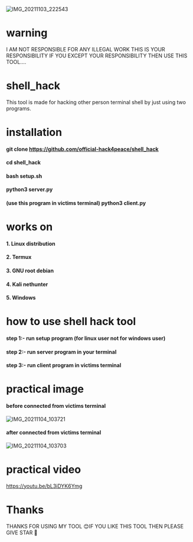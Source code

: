 ![IMG_20211103_222543](https://user-images.githubusercontent.com/90603785/140114891-de9ebdee-e193-49cd-b188-75325449316c.jpg)

# warning
I AM NOT RESPONSIBLE FOR ANY ILLEGAL WORK THIS IS YOUR RESPONSIBILITY IF YOU EXCEPT YOUR RESPONSIBILITY THEN USE THIS TOOL....    
# shell_hack
This tool is made for hacking other person terminal shell by just using two programs.
# installation
#### git clone https://github.com/official-hack4peace/shell_hack
#### cd shell_hack
#### bash setup.sh
#### python3 server.py
#### (use this program in victims terminal) python3 client.py
# works on
#### 1. Linux distribution
#### 2. Termux
#### 3. GNU root debian
#### 4. Kali nethunter
#### 5. Windows
# how to use shell hack tool
#### step 1:- run setup program (for linux user not for windows user) 
#### step 2:- run server program in your terminal
#### step 3:- run client program in victims terminal
# practical image
#### before connected from victims terminal
![IMG_20211104_103721](https://user-images.githubusercontent.com/90603785/140261096-a9e24f3a-f7c8-4cb4-8c51-9c17c9cf257a.jpg)
#### after connected from victims terminal
![IMG_20211104_103703](https://user-images.githubusercontent.com/90603785/140261204-245c18cb-20e2-4835-896e-b9436ab437b8.jpg)
# practical video
https://youtu.be/bL3iDYK6Ymg
# Thanks
THANKS FOR USING MY TOOL 😊IF YOU LIKE THIS TOOL THEN PLEASE GIVE STAR 🌟

